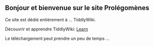 ## Bonjour et bienvenue sur le site Prolégomènes

Ce site est dédié entièrement à ... TiddlyWiki.

Découvrir et apprendre TiddlyWiki: [Learn](Learn215116.html)

Le téléchargement peut prendre un peu de temps ...
